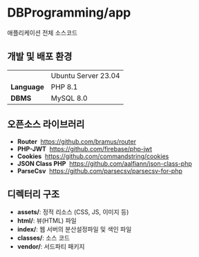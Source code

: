 # DBProgramming/app

애플리케이션 전체 소스코드

## 개발 및 배포 환경

<table>
	<tr>
		<td><bOS</b></td>
		<td>Ubuntu Server 23.04</td>
	</tr>
	<tr>
		<td><b>Language</b></td>
		<td>PHP 8.1</td>
	</tr>
	<tr>
		<td><b>DBMS</b></td>
		<td>MySQL 8.0</td>
	</tr>
</table>

## 오픈소스 라이브러리

- <b>Router</b>&nbsp; <a href = "https://github.com/bramus/router">https://github.com/bramus/router</a>
- <b>PHP-JWT</b>&nbsp; <a href = "https://github.com/firebase/php-jwt">https://github.com/firebase/php-jwt</a>
- <b>Cookies</b>&nbsp; <a href = "https://github.com/commandstring/cookies">https://github.com/commandstring/cookies</a>
- <b>JSON Class PHP</b>&nbsp; <a href = "https://github.com/aalfiann/json-class-php">https://github.com/aalfiann/json-class-php</a>
- <b>ParseCsv</b>&nbsp; <a href = "https://github.com/parsecsv/parsecsv-for-php">https://github.com/parsecsv/parsecsv-for-php</a>

## 디렉터리 구조

- <b>assets/</b>: 정적 리소스 (CSS, JS, 이미지 등)
- <b>html/</b>: 뷰(HTML) 파일
- <b>index/</b>: 웹 서버의 분산설정파일 및 색인 파일
- <b>classes/</b>: 소스 코드
- <b>vendor/</b>: 서드파티 패키지
